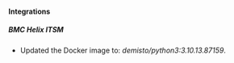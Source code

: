 #### Integrations
##### BMC Helix ITSM
- Updated the Docker image to: *demisto/python3:3.10.13.87159*.
